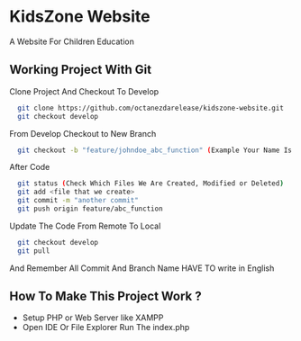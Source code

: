 
# KidsZone Website

A Website For Children Education




## Working Project With Git

Clone Project And Checkout To Develop

```bash
  git clone https://github.com/octanezdarelease/kidszone-website.git
  git checkout develop
```
From Develop Checkout to New Branch
```bash
  git checkout -b "feature/johndoe_abc_function" (Example Your Name Is John Doe)
```
After Code
```bash
  git status (Check Which Files We Are Created, Modified or Deleted)
  git add <file that we create>
  git commit -m "another commit"
  git push origin feature/abc_function
```
Update The Code From Remote To Local
```bash
  git checkout develop
  git pull
```
And Remember All Commit And Branch Name HAVE TO write in English



## How To Make This Project Work ?

- Setup PHP or Web Server like XAMPP
- Open IDE Or File Explorer Run The index.php